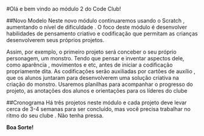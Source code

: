 #Olá e bem vindo ao módulo 2 do Code Club! 

##Novo Modelo
Neste novo módulo continuaremos usando o Scratch , aumentando o nível de dificuldade . O foco deste módulo é desenvolver habilidades de pensamento criativo e codificação que permitam as crianças desenvolverem seus próprios projetos.

Assim, por exemplo, o primeiro projeto será conceber o seu próprio personagem, um monstro. Tendo que pensar e inventar aspectos dele, como aparência , movimentos e etc, antes de iniciar a codificação propriamente dita. As codificações serão auxiliadas por cartões de auxílio , que os alunos juntaram para desenvolverem uma solução criativa na criação do monstro. Usaremos planilhas para acompanhar o progresso do projeto, as anotações dos alunos e orientações para os líderes do clube

##Cronograma
Há três projetos neste módulo e cada projeto deve levar cerca de 3-4 semanas para ser concluído, mas você precisa trabalhar no ritmo do seu clube . Não tenha pressa.

__Boa Sorte!__

